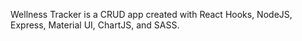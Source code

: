 Wellness Tracker is a CRUD app created with React Hooks, NodeJS, Express, Material UI, ChartJS, and SASS.